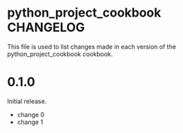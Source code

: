 # python_project_cookbook CHANGELOG

This file is used to list changes made in each version of the python_project_cookbook cookbook.

# 0.1.0

Initial release.

- change 0
- change 1

